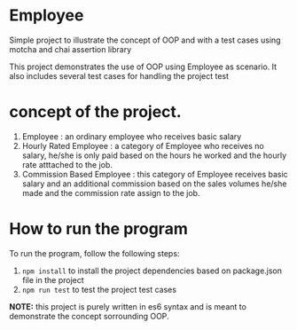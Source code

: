 # Employee
Simple project to illustrate the concept of OOP and with a test cases using motcha and chai assertion library

This project demonstrates the use of OOP using Employee as scenario.
It also includes several test cases for handling the project test

# concept of the project.
1. Employee : an ordinary employee who receives basic salary
2. Hourly Rated Employee : a category of Employee who receives no salary, 
he/she is only paid based on the hours he worked and the hourly rate atttached to the job.
3. Commission Based Employee : this category of Employee receives basic salary and an additional commission
based on the sales volumes he/she made and the commission rate assign to the job.

# How to run the program
To run the program, follow the following steps:

1. `npm install` to install the project dependencies based on package.json file in the project
2. `npm run test` to test the project test cases

**NOTE:** this project is purely written in es6 syntax and is meant to demonstrate the concept sorrounding OOP.
